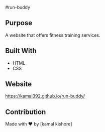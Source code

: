 
#run-buddy

## Purpose
A website that offers fitness training services.

## Built With
* HTML
* CSS

## Website
https://kamal392.github.io/run-buddy/

## Contribution
Made with ❤️ by [kamal kishore]
